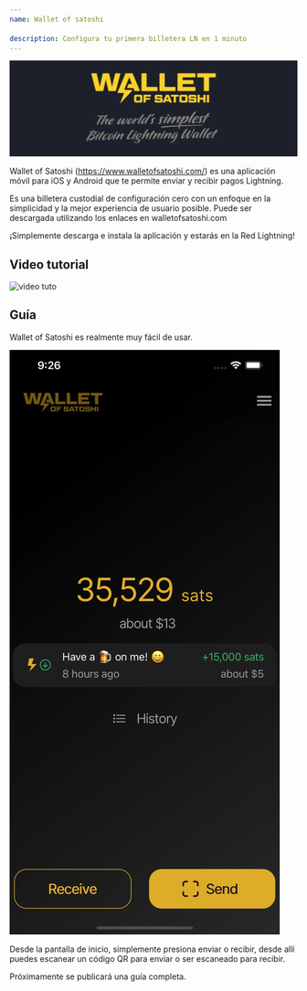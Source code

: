 ```yaml
---
name: Wallet of satoshi

description: Configura tu primera billetera LN en 1 minuto
---
```


![cover](assets/cover.webp)

Wallet of Satoshi (https://www.walletofsatoshi.com/) es una aplicación móvil para iOS y Android que te permite enviar y recibir pagos Lightning.

Es una billetera custodial de configuración cero con un enfoque en la simplicidad y la mejor experiencia de usuario posible. Puede ser descargada utilizando los enlaces en walletofsatoshi.com

¡Simplemente descarga e instala la aplicación y estarás en la Red Lightning!

## Video tutorial

![video tuto](https://youtu.be/Es4InK3lq5c)

## Guía

Wallet of Satoshi es realmente muy fácil de usar.

![cover](assets/1.webp)

Desde la pantalla de inicio, simplemente presiona enviar o recibir, desde allí puedes escanear un código QR para enviar o ser escaneado para recibir.

Próximamente se publicará una guía completa.
